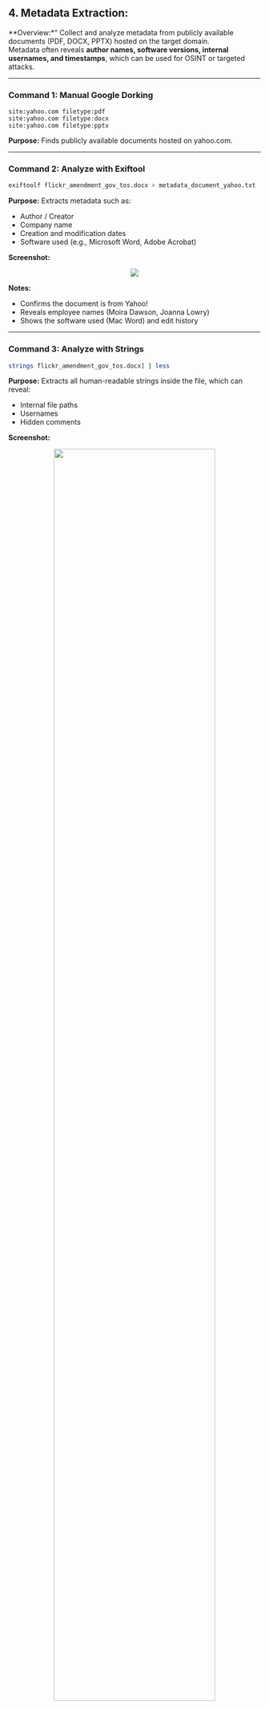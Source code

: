 
## 4. Metadata Extraction:

**Overview:*"
Collect and analyze metadata from publicly available documents (PDF, DOCX, PPTX) hosted on the target domain.  
Metadata often reveals **author names, software versions, internal usernames, and timestamps**, which can be used for OSINT or targeted attacks.

---

### **Command 1: Manual Google Dorking**

```text
site:yahoo.com filetype:pdf
site:yahoo.com filetype:docx
site:yahoo.com filetype:pptx
````

**Purpose:**
Finds publicly available documents hosted on yahoo.com.



---

### **Command 2: Analyze with Exiftool**

```bash
exiftoolf flickr_amendment_gov_tos.docx > metadata_document_yahoo.txt
```

**Purpose:**
Extracts metadata such as:

* Author / Creator
* Company name
* Creation and modification dates
* Software used (e.g., Microsoft Word, Adobe Acrobat)


**Screenshot:**

<p align="center">
  <img src=" width="80%">
</p>

**Notes:**
 * Confirms the document is from Yahoo!
 * Reveals employee names (Moira Dawson, Joanna Lowry)
 * Shows the software used (Mac Word) and edit history

---

### **Command 3: Analyze with Strings**

```bash
strings flickr_amendment_gov_tos.docx] | less
```

**Purpose:**
Extracts all human-readable strings inside the file, which can reveal:

* Internal file paths
* Usernames
* Hidden comments

**Screenshot:**

<p align="center">
  <img src="https://github.com/Tanya0xCyber/Skill_Horizon_Internship/blob/main/Passive-Footprinting-And-Reconn/Screenshots/strings_doc_yahoo.png" width="80%">
</p>

**Output:**
In this case, the output contained only XML structure and non-readable data — no sensitive information was found.

---

### Summary :

* Confirmed the document is from Yahoo (Company field)
* Found employee names (Moira Dawson, Joanna Lowry)
* Learned software used (Mac MS Word)
* Got file history (creation & modification dates, revisions)
* No hidden strings or sensitive paths were found
